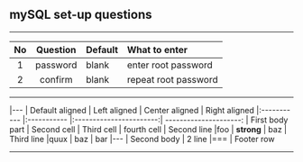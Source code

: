 ## mySQL set-up questions
-----------------------------



| No | Question | Default | What to enter |
|:---:|:---------------:|:------------ |:--------------------- |
| 1 | password | blank | enter root password |
| 2 | confirm | blank | repeat root password |




-----------------


|---
| Default aligned | Left aligned | Center aligned | Right aligned
|:----------- |:----------- |:-----------------------:| ---------------------:
| First body part | Second cell | Third cell | fourth cell
| Second line |foo | **strong** | baz
| Third line |quux | baz | bar
|---
| Second body
| 2 line
|===
| Footer row


-----------------------------------
